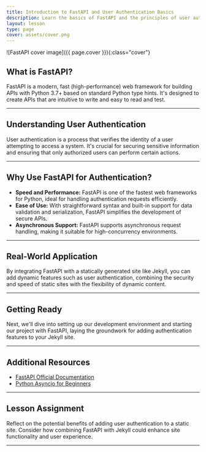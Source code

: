 ```yaml
---
title: Introduction to FastAPI and User Authentication Basics
description: Learn the basics of FastAPI and the principles of user authentication to secure your static sites.
layout: lesson
type: page
cover: assets/cover.png
---
```


![FastAPI cover image]({{ page.cover }}){:class="cover"}

## What is FastAPI?

FastAPI is a modern, fast (high-performance) web framework for building APIs with Python 3.7+ based on standard Python type hints. It's designed to create APIs that are intuitive to write and easy to read and test.

---

## Understanding User Authentication

User authentication is a process that verifies the identity of a user attempting to access a system. It's crucial for securing sensitive information and ensuring that only authorized users can perform certain actions.

---

## Why Use FastAPI for Authentication?

- **Speed and Performance:** FastAPI is one of the fastest web frameworks for Python, ideal for handling authentication requests efficiently.
- **Ease of Use:** With straightforward syntax and built-in support for data validation and serialization, FastAPI simplifies the development of secure APIs.
- **Asynchronous Support:** FastAPI supports asynchronous request handling, making it suitable for high-concurrency environments.

---

## Real-World Application

By integrating FastAPI with a statically generated site like Jekyll, you can add dynamic features such as user authentication, combining the security and speed of static sites with the flexibility of dynamic content.

---

## Getting Ready

Next, we'll dive into setting up our development environment and starting our project with FastAPI, laying the groundwork for adding authentication features to your Jekyll site.

---

## Additional Resources

- [FastAPI Official Documentation](https://fastapi.tiangolo.com/)
- [Python Asyncio for Beginners](https://docs.python.org/3/library/asyncio.html)

---

## Lesson Assignment

Reflect on the potential benefits of adding user authentication to a static site. Consider how combining FastAPI with Jekyll could enhance site functionality and user experience.

---
